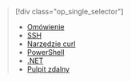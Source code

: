 > [!div class="op_single_selector"]
> * [Omówienie](../articles/hdinsight/hdinsight-use-pig.md)
> * [SSH](../articles/hdinsight/hdinsight-hadoop-use-pig-ssh.md)
> * [Narzędzie curl](../articles/hdinsight/hdinsight-hadoop-use-pig-curl.md)
> * [PowerShell](../articles/hdinsight/hdinsight-hadoop-use-pig-powershell.md)
> * [.NET](../articles/hdinsight/hdinsight-hadoop-use-pig-dotnet-sdk.md)
> * [Pulpit zdalny](../articles/hdinsight/hdinsight-hadoop-use-pig-remote-desktop.md)
> 
> 

